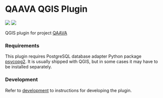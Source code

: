 QAAVA QGIS Plugin
================
![](https://github.com/GispoCoding/qaava-qgis-plugin/workflows/Tests/badge.svg)
![](https://github.com/GispoCoding/qaava-qgis-plugin/workflows/Release/badge.svg)

QGIS plugin for project [QAAVA](https://github.com/GispoCoding/qaava)




### Requirements

This plugin requires PostgreSQL database adapter Python package
[psycopg2](https://pypi.org/project/psycopg2/). It is usually shipped with QGIS, but in 
some cases it may have to be installed separately.

### Development

Refer to [development](docs/development.md) to instructions for developing the plugin.

